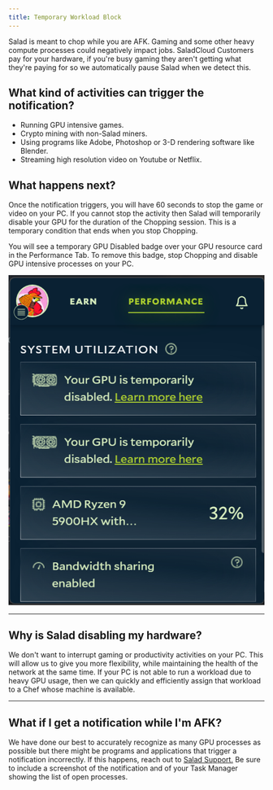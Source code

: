 ```yaml
---
title: Temporary Workload Block
---
```


Salad is meant to chop while you are AFK. Gaming and some other heavy compute processes could negatively impact jobs.
SaladCloud Customers pay for your hardware, if you're busy gaming they aren't getting what they're paying for so we
automatically pause Salad when we detect this.

## **What kind of activities can trigger the notification?**

- Running GPU intensive games.
- Crypto mining with non-Salad miners.
- Using programs like Adobe, Photoshop or 3-D rendering software like Blender.
- Streaming high resolution video on Youtube or Netflix.

## **What happens next?**

Once the notification triggers, you will have 60 seconds to stop the game or video on your PC. If you cannot stop the
activity then Salad will temporarily disable your GPU for the duration of the Chopping session. This is a temporary
condition that ends when you stop Chopping.

You will see a temporary GPU Disabled badge over your GPU resource card in the Performance Tab. To remove this badge,
stop Chopping and disable GPU intensive processes on your PC.

![](./content/images/FAQ/Salad-App/Temporary-Workload-Block-1.png)

---

## **Why is Salad disabling my hardware?**

We don't want to interrupt gaming or productivity activities on your PC. This will allow us to give you more
flexibility, while maintaining the health of the network at the same time. If your PC is not able to run a workload due
to heavy GPU usage, then we can quickly and efficiently assign that workload to a Chef whose machine is available.

---

## **What if I get a notification while I'm AFK?**

We have done our best to accurately recognize as many GPU processes as possible but there might be programs and
applications that trigger a notification incorrectly. If this happens, reach out to
[Salad Support.](/docs/Guides/Your-PC/216-how-to-create-a-support-ticket) Be sure to include a screenshot of the
notification and of your Task Manager showing the list of open processes.
